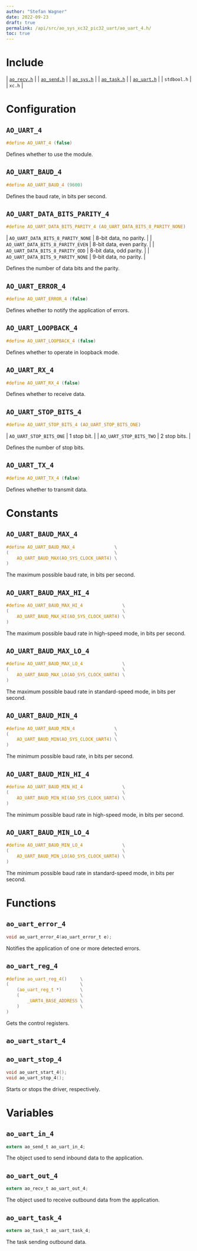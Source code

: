 ```yaml
---
author: "Stefan Wagner"
date: 2022-09-23
draft: true
permalink: /api/src/ao_sys_xc32_pic32_uart/ao_uart_4.h/
toc: true
---
```


# Include

| [`ao_recv.h`](../ao_sys/ao_recv.h.md) |
| [`ao_send.h`](../ao_sys/ao_send.h.md) |
| [`ao_sys.h`](ao_sys.h.md) |
| [`ao_task.h`](../ao_sys/ao_task.h.md) |
| [`ao_uart.h`](ao_uart.h.md) |
| `stdbool.h` |
| `xc.h` |

# Configuration

## `AO_UART_4`

```c
#define AO_UART_4 (false)
```

Defines whether to use the module.

## `AO_UART_BAUD_4`

```c
#define AO_UART_BAUD_4 (9600)
```

Defines the baud rate, in bits per second.

## `AO_UART_DATA_BITS_PARITY_4`

```c
#define AO_UART_DATA_BITS_PARITY_4 (AO_UART_DATA_BITS_8_PARITY_NONE)
```

| `AO_UART_DATA_BITS_8_PARITY_NONE` | 8-bit data, no parity.   |
| `AO_UART_DATA_BITS_8_PARITY_EVEN` | 8-bit data, even parity. |
| `AO_UART_DATA_BITS_8_PARITY_ODD`  | 8-bit data, odd parity.  |
| `AO_UART_DATA_BITS_9_PARITY_NONE` | 9-bit data, no parity.   |

Defines the number of data bits and the parity.

## `AO_UART_ERROR_4`

```c
#define AO_UART_ERROR_4 (false)
```

Defines whether to notify the application of errors.

## `AO_UART_LOOPBACK_4`

```c
#define AO_UART_LOOPBACK_4 (false)
```

Defines whether to operate in loopback mode.

## `AO_UART_RX_4`

```c
#define AO_UART_RX_4 (false)
```

Defines whether to receive data.

## `AO_UART_STOP_BITS_4`

```c
#define AO_UART_STOP_BITS_4 (AO_UART_STOP_BITS_ONE)
```

| `AO_UART_STOP_BITS_ONE` | 1 stop bit.  |
| `AO_UART_STOP_BITS_TWO` | 2 stop bits. |

Defines the number of stop bits.

## `AO_UART_TX_4`

```c
#define AO_UART_TX_4 (false)
```

Defines whether to transmit data.

# Constants

## `AO_UART_BAUD_MAX_4`

```c
#define AO_UART_BAUD_MAX_4               \
(                                        \
    AO_UART_BAUD_MAX(AO_SYS_CLOCK_UART4) \
)
```

The maximum possible baud rate, in bits per second.

## `AO_UART_BAUD_MAX_HI_4`

```c
#define AO_UART_BAUD_MAX_HI_4               \
(                                           \
    AO_UART_BAUD_MAX_HI(AO_SYS_CLOCK_UART4) \
)
```

The maximum possible baud rate in high-speed mode, in bits per second.

## `AO_UART_BAUD_MAX_LO_4`

```c
#define AO_UART_BAUD_MAX_LO_4               \
(                                           \
    AO_UART_BAUD_MAX_LO(AO_SYS_CLOCK_UART4) \
)
```

The maximum possible baud rate in standard-speed mode, in bits per second.

## `AO_UART_BAUD_MIN_4`

```c
#define AO_UART_BAUD_MIN_4               \
(                                        \
    AO_UART_BAUD_MIN(AO_SYS_CLOCK_UART4) \
)
```

The minimum possible baud rate, in bits per second.

## `AO_UART_BAUD_MIN_HI_4`

```c
#define AO_UART_BAUD_MIN_HI_4               \
(                                           \
    AO_UART_BAUD_MIN_HI(AO_SYS_CLOCK_UART4) \
)
```

The minimum possible baud rate in high-speed mode, in bits per second.

## `AO_UART_BAUD_MIN_LO_4`

```c
#define AO_UART_BAUD_MIN_LO_4               \
(                                           \
    AO_UART_BAUD_MIN_LO(AO_SYS_CLOCK_UART4) \
)
```

The minimum possible baud rate in standard-speed mode, in bits per second.

# Functions

## `ao_uart_error_4`

```c
void ao_uart_error_4(ao_uart_error_t e);
```

Notifies the application of one or more detected errors.

## `ao_uart_reg_4`

```c
#define ao_uart_reg_4()     \
(                           \
    (ao_uart_reg_t *)       \
    (                       \
        _UART4_BASE_ADDRESS \
    )                       \
)
```

Gets the control registers.

## `ao_uart_start_4`
## `ao_uart_stop_4`

```c
void ao_uart_start_4();
void ao_uart_stop_4();
```

Starts or stops the driver, respectively.

# Variables

## `ao_uart_in_4`

```c
extern ao_send_t ao_uart_in_4;
```

The object used to send inbound data to the application.

## `ao_uart_out_4`

```c
extern ao_recv_t ao_uart_out_4;
```

The object used to receive outbound data from the application.

## `ao_uart_task_4`

```c
extern ao_task_t ao_uart_task_4;
```

The task sending outbound data.
